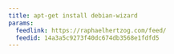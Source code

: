 ```yaml
---
title: apt-get install debian-wizard
params:
  feedlink: https://raphaelhertzog.com/feed/
  feedid: 14a3a5c9273f40dc674db3568e1fdfd5
---
```

